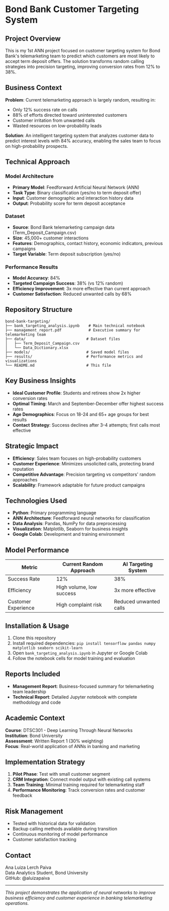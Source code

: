 # Bond Bank Customer Targeting System

## Project Overview
This is my 1st ANN project focused on customer targeting system for Bond Bank's telemarketing team to predict which customers are most likely to accept term deposit offers. The solution transforms random calling strategies into precision targeting, improving conversion rates from 12% to 38%.

## Business Context
**Problem**: Current telemarketing approach is largely random, resulting in:
- Only 12% success rate on calls
- 88% of efforts directed toward uninterested customers  
- Customer irritation from unwanted calls
- Wasted resources on low-probability leads

**Solution**: An intelligent targeting system that analyzes customer data to predict interest levels with 84% accuracy, enabling the sales team to focus on high-probability prospects.

## Technical Approach

### Model Architecture
- **Primary Model**: Feedforward Artificial Neural Network (ANN)
- **Task Type**: Binary classification (yes/no to term deposit offer)
- **Input**: Customer demographic and interaction history data
- **Output**: Probability score for term deposit acceptance

### Dataset
- **Source**: Bond Bank telemarketing campaign data (Term_Deposit_Campaign.csv)
- **Size**: 45,000+ customer interactions
- **Features**: Demographics, contact history, economic indicators, previous campaigns
- **Target Variable**: Term deposit subscription (yes/no)

### Performance Results
- **Model Accuracy**: 84%
- **Targeted Campaign Success**: 38% (vs 12% random)
- **Efficiency Improvement**: 3x more effective than current approach
- **Customer Satisfaction**: Reduced unwanted calls by 68%

## Repository Structure
```
bond-bank-targeting/
├── bank_targeting_analysis.ipynb    # Main technical notebook
├── management_report.pdf            # Executive summary for telemarketing team
├── data/                           # Dataset files
│   ├── Term_Deposit_Campaign.csv
│   └── Data_Dictionary.xlsx
├── models/                         # Saved model files
├── results/                        # Performance metrics and visualizations
└── README.md                       # This file
```

## Key Business Insights
- **Ideal Customer Profile**: Students and retirees show 2x higher conversion rates
- **Optimal Timing**: March and September-December offer highest success rates
- **Age Demographics**: Focus on 18-24 and 65+ age groups for best results
- **Contact Strategy**: Success declines after 3-4 attempts; first calls most effective

## Strategic Impact
- **Efficiency**: Sales team focuses on high-probability customers
- **Customer Experience**: Minimizes unsolicited calls, protecting brand reputation
- **Competitive Advantage**: Precision targeting vs competitors' random approaches
- **Scalability**: Framework adaptable for future product campaigns

## Technologies Used
- **Python**: Primary programming language
- **ANN Architecture**: Feedforward neural networks for classification
- **Data Analysis**: Pandas, NumPy for data preprocessing
- **Visualization**: Matplotlib, Seaborn for business insights
- **Google Colab**: Development and training environment

## Model Performance
| Metric | Current Random Approach | AI Targeting System |
|--------|------------------------|-------------------|
| Success Rate | 12% | 38% |
| Efficiency | High volume, low success | 3x more effective |
| Customer Experience | High complaint risk | Reduced unwanted calls |

## Installation & Usage
1. Clone this repository
2. Install required dependencies: `pip install tensorflow pandas numpy matplotlib seaborn scikit-learn`
3. Open `bank_targeting_analysis.ipynb` in Jupyter or Google Colab
4. Follow the notebook cells for model training and evaluation

## Reports Included
- **Management Report**: Business-focused summary for telemarketing team leadership
- **Technical Report**: Detailed Jupyter notebook with complete methodology and code

## Academic Context
**Course**: DTSC301 - Deep Learning Through Neural Networks  
**Institution**: Bond University  
**Assessment**: Written Report 1 (30% weighting)  
**Focus**: Real-world application of ANNs in banking and marketing

## Implementation Strategy
1. **Pilot Phase**: Test with small customer segment
2. **CRM Integration**: Connect model output with existing call systems
3. **Team Training**: Minimal training required for telemarketing staff
4. **Performance Monitoring**: Track conversion rates and customer feedback

## Risk Management
- Tested with historical data for validation
- Backup calling methods available during transition
- Continuous monitoring of model performance
- Customer satisfaction tracking

## Contact
Ana Luiza Lerch Paiva  
Data Analytics Student, Bond University  
GitHub: @aluizapaiva

---
*This project demonstrates the application of neural networks to improve business efficiency and customer experience in banking telemarketing operations.*
